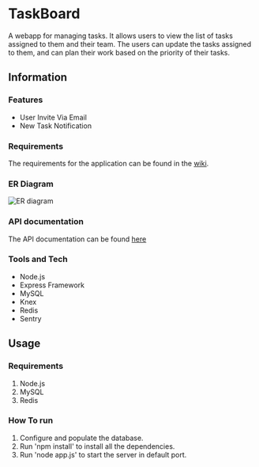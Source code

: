 # TaskBoard

A webapp for managing tasks. It allows users to view the list of tasks assigned to them and their team. The users can update the tasks assigned to them, and can plan their work based on the priority of their tasks.

## Information

### Features

* User Invite Via Email
* New Task Notification

### Requirements

The requirements for the application can be found in the [wiki](https://github.com/rahulbu/TaskBoard/wiki/).

### ER Diagram

![ER diagram](https://github.com/rahulbu/TaskBoard/blob/master/task-line.png)

### API documentation

The API documentation can be found [here](https://documenter.getpostman.com/view/10203641/SWTHbb5z)

### Tools and Tech

* Node.js
* Express Framework
* MySQL
* Knex
* Redis
* Sentry

## Usage

### Requirements

1. Node.js
2. MySQL
3. Redis

### How To run

1. Configure and populate the database.
2. Run 'npm install' to install all the dependencies.
3. Run 'node app.js' to start the server in default port.
